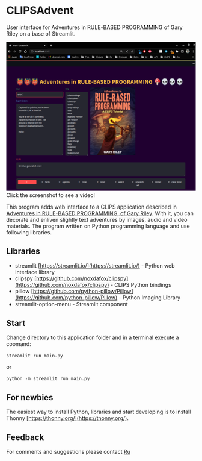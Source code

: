 # CLIPSAdvent
User interface  for Adventures in RULE-BASED PROGRAMMING of Gary Riley on a base of Streamlit.

[![Watch the video](img/1.png)](https://www.youtube.com/watch?v=OICbo3Zu_jY)
Click the screenshot to see a video!

This program adds web interface to a CLIPS application described in [Adventures in RULE-BASED PROGRAMMING, of Gary Riley](https://clipsrules.net/airbp.html). With it, you can decorate and enliven slightly text adventures by images, audio and video materials.
The program written on Python programming language and use following libraries.
## Libraries
- streamlit [https://streamlit.io/](https://streamlit.io/) - Python web interface library
- clipspy [https://github.com/noxdafox/clipspy](https://github.com/noxdafox/clipspy) - CLIPS Python bindings
- pillow [https://github.com/python-pillow/Pillow](https://github.com/python-pillow/Pillow) - Python Imaging Library
- streamlit-option-menu []() - Streamlit component
## Start
Change directory to this application folder and in a terminal execute a coomand:
```bush
streamlit run main.py
```
or
```bush
python -m streamlit run main.py
```
## For newbies
The easiest way to install Python, libraries and start developing is to install Thonny [https://thonny.org/](https://thonny.org/).
## Feedback
For comments and suggestions please contact [Ru](zspovenetsky@gmail.com)

